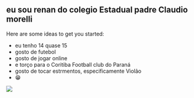 ## eu sou renan do colegio Estadual padre Claudio morelli



Here are some ideas to get you started:

- eu tenho 14 quase 15
- gosto de futebol
- gosto de jogar online
- e torço para o Coritiba Football club do Paraná
- gosto de tocar estrmentos, especificamente Violão
- 😁

![](https://media.tenor.com/nMwwD7FTuHUAAAAi/clash-royale-prince.gif)
